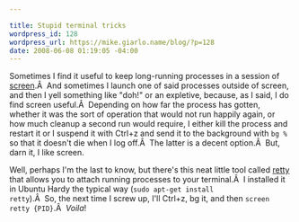 ```yaml
---

title: Stupid terminal tricks
wordpress_id: 128
wordpress_url: https://mike.giarlo.name/blog/?p=128
date: 2008-06-08 01:19:05 -04:00
---
```

Sometimes I find it useful to keep long-running processes in a session of <a href="http://en.wikipedia.org/wiki/GNU_Screen" target="_blank">screen</a>.Â  And sometimes I launch one of said processes outside of screen, and then I yell something like "doh!" or an expletive, because, as I said, I do find screen useful.Â  Depending on how far the process has gotten, whether it was the sort of operation that would not run happily again, or how much cleanup a second run would require, I either kill the process and restart it or I suspend it with Ctrl+z and send it to the background with <code>bg %</code> so that it doesn't die when I log off.Â  The latter is a decent option.Â  But, darn it, I like screen.

Well, perhaps I'm the last to know, but there's this neat little tool called <a href="http://pasky.or.cz/~pasky/dev/retty/" target="_blank">retty</a> that allows you to attach running processes to your terminal.Â  I installed it in Ubuntu Hardy the typical way (<code>sudo apt-get install retty</code>).Â  So, the next time I screw up, I'll Ctrl+z, bg it, and then <code>screen retty {PID}</code>.Â  <i>Voila</i>!
